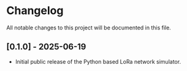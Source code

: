 # Changelog

All notable changes to this project will be documented in this file.

## [0.1.0] - 2025-06-19
- Initial public release of the Python based LoRa network simulator.
